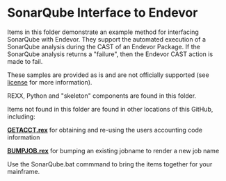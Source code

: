 #  SonarQube Interface to Endevor

Items in this folder demonstrate an example method for interfacing SonarQube with Endevor. They support the automated execution of a SonarQube analysis during the CAST of an Endevor Package. If the SonarQube analysis returns a "failure", then the Endevor CAST action is made to fail.

These samples are provided as is and are not officially supported (see [license](https://github.com/BroadcomMFD/broadcom-product-scripts/blob/main/LICENSE
) for more information).

REXX, Python and "skeleton" components are found in this folder. 

Items not found in this folder are found in other locations of this GitHub, including:

**[GETACCT.rex](https://github.com/BroadcomMFD/broadcom-product-scripts/blob/main/endevor/Automated-Test-Facility-Using-Test4Z/GETACCTC.rex)** for obtaining and re-using the users accounting code information

**[BUMPJOB.rex](https://github.com/BroadcomMFD/broadcom-product-scripts/blob/main/endevor/Automated-Test-Facility-Using-Test4Z/BUMPJOB.rex)** for bumping an existing jobname to render a new job name


Use the SonarQube.bat commmand to bring the items together for your mainframe.
